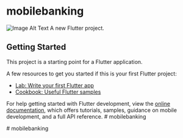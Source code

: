 # mobilebanking
![Image Alt Text](https://th.bing.com/th/id/OIP.Rh5M4324oX7gNwDC04NNVgHaD4?w=282&h=180&c=7&r=0&o=5&dpr=1.3&pid=1.7)
A new Flutter project.

## Getting Started

This project is a starting point for a Flutter application.

A few resources to get you started if this is your first Flutter project:

- [Lab: Write your first Flutter app](https://docs.flutter.dev/get-started/codelab)
- [Cookbook: Useful Flutter samples](https://docs.flutter.dev/cookbook)

For help getting started with Flutter development, view the
[online documentation](https://docs.flutter.dev/), which offers tutorials,
samples, guidance on mobile development, and a full API reference.
#   m o b i l e b a n k i n g 



 
 # mobilebanking
